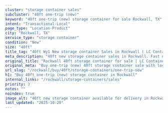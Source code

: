 ```yaml
---
cluster: "storage container sales"
subcluster: "40ft one-trip (new)"
keyword: "40ft one-trip (new) storage container for sale Rockwall, TX"
intent: "Transactional-Local"
page_type: "Location-Product"
city: "Rockwall, TX"
service_type: "storage container"
condition: "New"
size: "40ft"
title_tag: "40ft Wy1 New storage container Sales in Rockwall | LC Container"
meta_description: "40ft new storage container sales in Rockwall. Fast delivery, competitive pricing. Serving storage containers area. Quote ID: UJ2. Call (214) 524-4168 for your free quote today."
original_title: "Rockwall 40ft storage container for sale | LC Container"
original_meta: "Buy one-trip (new) 40ft storage container sale with local delivery in Rockwall, TX. LC Container — local Since 2003. Request a fast quote today."
url_slug: "/rockwall/buy/40ft/storage-containers/one-trip-new"
h1: "Buy 40ft one-trip (new) storage container in Rockwall"
internal_links: "/rockwall/storage-containers/sales"
priority: 3
notes: ""
noindex: true
image_alt: "40ft new storage container available for delivery in Rockwall"
last_updated: "2025-10-20"
---
```


<!-- TODO: Add unique city/inventory copy, images, and internal links here. -->

